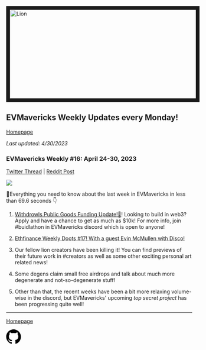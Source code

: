 <meta name="viewport" content="width=device-width,initial-scale=1">
<link rel="stylesheet" href="https://etheralpha.github.io/readme-themes/deep-blue.css">
    
<a href="https://looksrare.org/collections/0x7dDAA898D33D7aB252Ea5F89f96717c47B2fEE6e#items" target="_blank">
    <svg height="40" width="40" aria-hidden="true" viewBox="0 0 16 16" version="1.1" width="32" data-view-component="true" class="octicon octicon-mark-github v-align-left">
      <img src="https://i.imgur.com/XnxhIpb.png" 
alt="Lion" width="640" height="240" border=10" />
</a>    
                                            
                                             
## EVMavericks Weekly Updates every Monday!
[Homepage](https://evmavericks-weekly.netlify.app)

*Last updated: 4/30/2023*
                                        
### EVMavericks Weekly #16: April 24-30, 2023

                                              
[Twitter Thread]() | [Reddit Post](https://www.reddit.com/r/ethfinance/comments/134d3x2/daily_general_discussion_may_1_2023/jiedt8z/)
                                              

![](https://i.imgur.com/49akwef.png)
                                             
🦁Everything you need to know about the last week in EVMavericks in less than 69.6 seconds 👇

1. [Withdrowls Public Goods Funding Update!🦉](https://i.imgur.com/2XEIozl.png)! Looking to build in web3? Apply and have a chance to get as much as $10k! For more info, join #buidlathon in EVMavericks discord which is open to anyone! 

2. [Ethfinance Weekly Doots #17! With a guest Evin McMullen with Disco!](https://www.youtube.com/watch?v=saq7NkGh4PY&ab_channel=EVMavericks-Ethfinance)

3. Our fellow lion creators have been killing it! You can find previews of their future work in #creators as well as some other exciting personal art related news! 

4. Some degens claim small free airdrops and talk about much more degenerate and not-so-degenerate stuff!

5. Other than that, the recent weeks have been a bit more relaxing volume-wise in the discord, but EVMavericks' upcoming *top secret project* has been progressing quite well!

---
                                              
[Homepage](https://evmavericks-weekly.netlify.app)

    
<a id="github-link" href="https://github.com/etheralpha/evm-updates/" target="_blank">
  <svg height="40" width="40" aria-hidden="true" viewBox="0 0 16 16" version="1.1" width="32" data-view-component="true" class="octicon octicon-mark-github v-align-middle">
      <path fill-rule="evenodd" d="M8 0C3.58 0 0 3.58 0 8c0 3.54 2.29 6.53 5.47 7.59.4.07.55-.17.55-.38 0-.19-.01-.82-.01-1.49-2.01.37-2.53-.49-2.69-.94-.09-.23-.48-.94-.82-1.13-.28-.15-.68-.52-.01-.53.63-.01 1.08.58 1.23.82.72 1.21 1.87.87 2.33.66.07-.52.28-.87.51-1.07-1.78-.2-3.64-.89-3.64-3.95 0-.87.31-1.59.82-2.15-.08-.2-.36-1.02.08-2.12 0 0 .67-.21 2.2.82.64-.18 1.32-.27 2-.27.68 0 1.36.09 2 .27 1.53-1.04 2.2-.82 2.2-.82.44 1.1.16 1.92.08 2.12.51.56.82 1.27.82 2.15 0 3.07-1.87 3.75-3.65 3.95.29.25.54.73.54 1.48 0 1.07-.01 1.93-.01 2.2 0 .21.15.46.55.38A8.013 8.013 0 0016 8c0-4.42-3.58-8-8-8z"></path>
  </svg>
</a>



